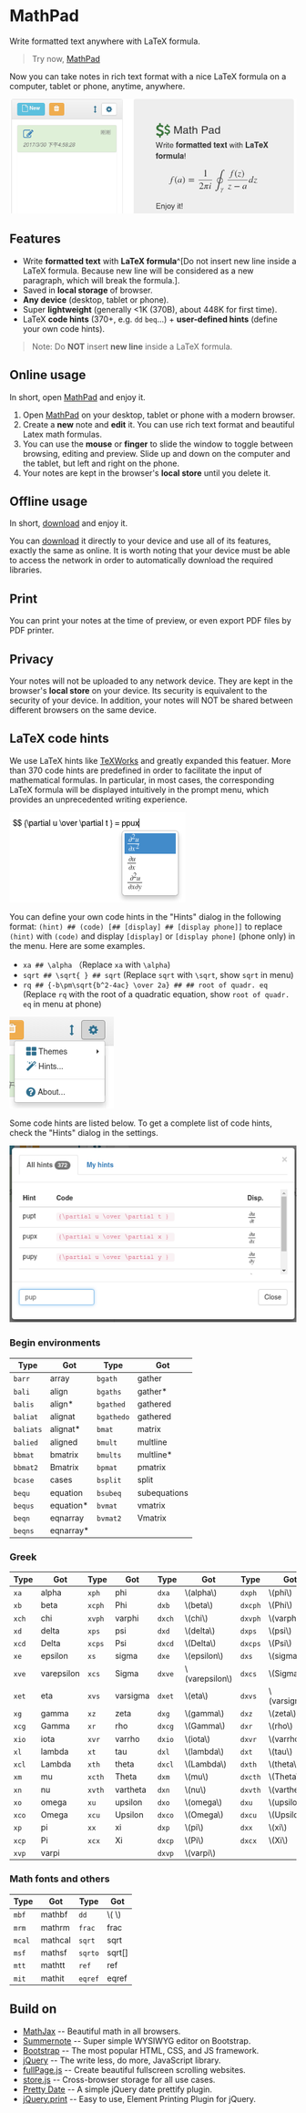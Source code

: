 # MathPad
Write formatted text anywhere with LaTeX formula.

> Try now, [MathPad](https://zhuangbo.github.io/MathPad/MathPad.html)

Now you can take notes in rich text format with a nice LaTeX formula on a computer, tablet or phone, anytime, anywhere.

![MathPad](img/welcome.png)

## Features

  * Write **formatted text** with **LaTeX formula**^[Do not insert new line inside a LaTeX formula. Because new line will be considered as a new paragraph, which will break the formula.].
  * Saved in **local storage** of browser.
  * **Any device** (desktop, tablet or phone).
  * Super **lightweight** (generally &lt;1K (370B), about 448K for first time).
  * LaTeX **code hints** (370+, e.g. `dd` `beq`...) + **user-defined hints** (define your own code hints).

> Note: Do **NOT** insert **new line** inside a LaTeX formula.

## Online usage

In short, open [MathPad](https://zhuangbo.github.io/MathPad/MathPad.html) and enjoy it.

  1. Open [MathPad](https://zhuangbo.github.io/MathPad/MathPad.html) on your desktop, tablet or phone with a modern browser.
  2. Create a **new** note and **edit** it. You can use rich text format and beautiful Latex math formulas.
  3. You can use the **mouse** or **finger** to slide the window to toggle between browsing, editing and preview. Slide up and down on the computer and the tablet, but left and right on the phone.
  4. Your notes are kept in the browser's **local store** until you delete it.

## Offline usage

In short, [download](https://github.com/zhuangbo/MathPad/archive/master.zip) and enjoy it.

You can [download](https://github.com/zhuangbo/MathPad/archive/master.zip) it directly to your device and use all of its features, exactly the same as online. It is worth noting that your device must be able to access the network in order to automatically download the required libraries.

## Print

You can print your notes at the time of preview, or even export PDF files by PDF printer.

## Privacy

Your notes will not be uploaded to any network device. They are kept in the browser's **local store** on your device. Its security is equivalent to the security of your device. In addition, your notes will NOT be shared between different browsers on the same device.

## LaTeX code hints

We use LaTeX hints like [TeXWorks](https://www.tug.org/texworks/) and greatly expanded this featuer. More than 370 code hints are predefined in order to facilitate the input of mathematical formulas. In particular, in most cases, the corresponding LaTeX formula will be displayed intuitively in the prompt menu, which provides an unprecedented writing experience.

![Code hints](img/hint-menu.png)

You can define your own code hints in the "Hints" dialog in the following format:
`(hint) ## (code) [## [display] ## [display phone]]`
to replace `(hint)` with `(code)` and display `[display]` or `[display phone]` (phone only) in the menu. Here are some examples.
  * `xa ## \alpha` （Replace `xa` with `\alpha`)
  * `sqrt ## \sqrt{ } ## sqrt` (Replace `sqrt` with `\sqrt`, show `sqrt` in menu)
  * `rq ## {-b\pm\sqrt{b^2-4ac} \over 2a} ## ## root of quadr. eq` (Replace `rq` with the root of a quadratic equation, show `root of quadr. eq` in menu at phone)

![Settings](img/settings.png)

 Some code hints are listed below. To get a complete list of code hints, check the "Hints" dialog in the settings.

 ![Hints list](img/hints-dialog.png)

### Begin environments

|	Type	|	Got	|	Type	|	Got	|
|	----	|	----	|	----	|	----	|
|	`barr`	|	array	|	`bgath`	|	gather	|
|	`bali`	|	align	|	`bgaths`	|	gather*	|
|	`balis`	|	align*	|	`bgathed`	|	gathered	|
|	`baliat`	|	alignat	|	`bgathedo`	|	gathered	|
|	`baliats`	|	alignat*	|	`bmat`	|	matrix	|
|	`balied`	|	aligned	|	`bmult`	|	multline	|
|	`bbmat`	|	bmatrix	|	`bmults`	|	multline*	|
|	`bbmat2`	|	Bmatrix	|	`bpmat`	|	pmatrix	|
|	`bcase`	|	cases	|	`bsplit`	|	split	|
|	`bequ`	|	equation	|	`bsubeq`	|	subequations	|
|	`bequs`	|	equation*	|	`bvmat`	|	vmatrix	|
|	`beqn`	|	eqnarray	|	`bvmat2`	|	Vmatrix	|
|	`beqns`	|	eqnarray*	|		|		|

### Greek

|	Type	|	Got	|	Type	|	Got	|	Type	|	Got	|	Type	|	Got	|
|	----	|	----	|	----	|	----	|	----	|	----	|	----	|	----	|
|	`xa`	|	alpha	|	`xph`	|	phi	|	`dxa`	|	\\(alpha\\)	|	`dxph`	|	\\(phi\\)	|
|	`xb`	|	beta	|	`xcph`	|	Phi	|	`dxb`	|	\\(beta\\)	|	`dxcph`	|	\\(Phi\\)	|
|	`xch`	|	chi	|	`xvph`	|	varphi	|	`dxch`	|	\\(chi\\)	|	`dxvph`	|	\\(varphi\\)	|
|	`xd`	|	delta	|	`xps`	|	psi	|	`dxd`	|	\\(delta\\)	|	`dxps`	|	\\(psi\\)	|
|	`xcd`	|	Delta	|	`xcps`	|	Psi	|	`dxcd`	|	\\(Delta\\)	|	`dxcps`	|	\\(Psi\\)	|
|	`xe`	|	epsilon	|	`xs`	|	sigma	|	`dxe`	|	\\(epsilon\\)	|	`dxs`	|	\\(sigma\\)	|
|	`xve`	|	varepsilon	|	`xcs`	|	Sigma	|	`dxve`	|	\\(varepsilon\\)	|	`dxcs`	|	\\(Sigma\\)	|
|	`xet`	|	eta	|	`xvs`	|	varsigma	|	`dxet`	|	\\(eta\\)	|	`dxvs`	|	\\(varsigma\\)	|
|	`xg`	|	gamma	|	`xz`	|	zeta	|	`dxg`	|	\\(gamma\\)	|	`dxz`	|	\\(zeta\\)	|
|	`xcg`	|	Gamma	|	`xr`	|	rho	|	`dxcg`	|	\\(Gamma\\)	|	`dxr`	|	\\(rho\\)	|
|	`xio`	|	iota	|	`xvr`	|	varrho	|	`dxio`	|	\\(iota\\)	|	`dxvr`	|	\\(varrho\\)	|
|	`xl`	|	lambda	|	`xt`	|	tau	|	`dxl`	|	\\(lambda\\)	|	`dxt`	|	\\(tau\\)	|
|	`xcl`	|	Lambda	|	`xth`	|	theta	|	`dxcl`	|	\\(Lambda\\)	|	`dxth`	|	\\(theta\\)	|
|	`xm`	|	mu	|	`xcth`	|	Theta	|	`dxm`	|	\\(mu\\)	|	`dxcth`	|	\\(Theta\\)	|
|	`xn`	|	nu	|	`xvth`	|	vartheta	|	`dxn`	|	\\(nu\\)	|	`dxvth`	|	\\(vartheta\\)	|
|	`xo`	|	omega	|	`xu`	|	upsilon	|	`dxo`	|	\\(omega\\)	|	`dxu`	|	\\(upsilon\\)	|
|	`xco`	|	Omega	|	`xcu`	|	Upsilon	|	`dxco`	|	\\(Omega\\)	|	`dxcu`	|	\\(Upsilon\\)	|
|	`xp`	|	pi	|	`xx`	|	xi	|	`dxp`	|	\\(pi\\)	|	`dxx`	|	\\(xi\\)	|
|	`xcp`	|	Pi	|	`xcx`	|	Xi	|	`dxcp`	|	\\(Pi\\)	|	`dxcx`	|	\\(Xi\\)	|
|	`xvp`	|	varpi	|		|		|	`dxvp`	|	\\(varpi\\)	|		|		|

### Math fonts and others

|	Type	|	Got	|	Type	|	Got	|
|	----	|	----	|	----	|	----	|
|	`mbf`	|	mathbf	|	`dd`	|	\\( \\)	|
|	`mrm`	|	mathrm	|	`frac`	|	frac	|
|	`mcal`	|	mathcal	|	`sqrt`	|	sqrt	|
|	`msf`	|	mathsf	|	`sqrto`	|	sqrt[]	|
|	`mtt`	|	mathtt	|	`ref`	|	ref	|
|	`mit`	|	mathit	|	`eqref`	|	eqref	|

## Build on

  * [MathJax](https://www.mathjax.org/) -- Beautiful math in all browsers.
  * [Summernote](http://summernote.org/) -- Super simple WYSIWYG editor on Bootstrap.
  * [Bootstrap](http://getbootstrap.com/) -- The most popular HTML, CSS, and JS framework.
  * [jQuery](https://jquery.com/) -- The write less, do more, JavaScript library.
  * [fullPage.js](http://alvarotrigo.com/fullPage/) -- Create beautiful fullscreen scrolling websites.
  * [store.js](https://github.com/marcuswestin/store.js) -- Cross-browser storage for all use cases.
  * [Pretty Date](http://fengyuanchen.github.io/prettydate/) -- A simple jQuery date prettify plugin.
  * [jQuery.print](https://github.com/DoersGuild/jQuery.print) -- Easy to use, Element Printing Plugin for jQuery.
